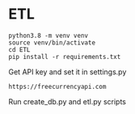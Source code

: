 # ETL


```
python3.8 -m venv venv
source venv/bin/activate
cd ETL
pip install -r requirements.txt
```

Get API key and set it in settings.py
```
https://freecurrencyapi.com
```

Run create_db.py and etl.py scripts
